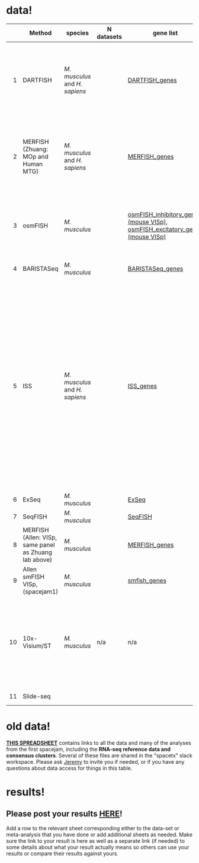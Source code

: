 # data!
| | Method |species| N datasets|gene list|spot table| cell x gene | notes|
| ----: | ---- | ---- | ---- | ---- | ---- | --- | --- |
| 1 |DARTFISH| *M. musculus* and *H. sapiens*| | [DARTFISH_genes](https://github.com/spacetx-spacejam/data/blob/master/gene_lists/DARTFISH_genes.csv)|[SpotTable Human 1 (frontal cortex)](https://s3.amazonaws.com/starfish.data.spacetx/spacejam2/DARTFISH/DARTFISH_DecodedSpots_Hs_FCtx_20180122.csv) [SpotTable Human 2 (occipital cortex)](https://s3.amazonaws.com/starfish.data.spacetx/spacejam2/DARTFISH/DARTFISH_DecodedSpots_Hs_OCtx_20180122.csv),  [SpotTable Mouse 1](https://s3.amazonaws.com/starfish.data.spacetx/spacejam2/DARTFISH/DARTFISH_DecodedSpots_Mm_20190513.csv)|[CellxGene Human (frontal cortex) 1](https://s3.amazonaws.com/starfish.data.spacetx/spacejam2/DARTFISH/DARTFISH_CellxGene_Hs_FCtx_20180122_T.csv),  [CellxGene Human 2 (occipital cortex)](https://s3.amazonaws.com/starfish.data.spacetx/spacejam2/DARTFISH/DARTFISH_CellxGene_Hs_OCtx_20180122_T.csv) [CellxGene Mouse 1](https://s3.amazonaws.com/starfish.data.spacetx/spacejam2/DARTFISH/DARTFISH_CellxGene_Mm_20190513_T.csv) | *xy in mouse should be multiplied by 0.144 to get microns*
| 2 |MERFISH (Zhuang: MOp and Human MTG) | *M. musculus* and *H. sapiens*| | [MERFISH_genes](https://github.com/spacetx-spacejam/data/blob/master/gene_lists/MERFISH_genes.csv)|[human spot locations 1 (MTG)](https://s3.amazonaws.com/starfish.data.spacetx/spacejam2/MERFISH_zhuang_lab_MOp/barcodes_287gene_0113_hMTG.csv) [human spot locations 2 (MTG)](https://s3.amazonaws.com/starfish.data.spacetx/spacejam2/MERFISH_zhuang_lab_MOp/barcodes_287gene_0103_hMTG.csv) [human barcode-gene conversion](https://s3.amazonaws.com/starfish.data.spacetx/spacejam2/MERFISH_zhuang_lab_MOp/hMTGE_barcode_id_to_geneName_conversion.csv)  | [file with S3 locations (Mouse, primary motor cortex)](https://s3.amazonaws.com/starfish.data.spacetx/spacejam2/MERFISH_zhuang_lab_MOp/file_list.csv) | [DAPI_image_for_0103](https://s3.amazonaws.com/starfish.data.spacetx/spacejam2/MERFISH_zhuang_lab_MOp/mosaic_287gene_0103_hMTG.tif)
| 3 |osmFISH| *M. musculus*| | [osmFISH_inhibitory_genes (mouse VISp)](https://github.com/spacetx-spacejam/data/blob/master/gene_lists/osmFISH_inhibitory_genes.csv), [osmFISH_excitatory_genes (mouse VISp)](https://github.com/spacetx-spacejam/data/blob/master/gene_lists/osmFISH_excitatory_genes.csv)|[New and Improved Data: excitatory](https://s3.amazonaws.com/starfish.data.spacetx/spacejam2/osmfish/osmFISH_excitatory_neurons_dataset.csv) [New and Improved Data: inhibitory](https://s3.amazonaws.com/starfish.data.spacetx/spacejam2/osmfish/osmFISH_inhibitory_neurons_dataset.csv)|*needs segmentation!*|[DAPI_excitatory_roi1_0-125_126-219](https://www.dropbox.com/s/0jpy2vnkjx9ppuj/DAPI_Excitatory_roi1_0-125_roi_126-219.zip?dl=0),[PolyT_excitatory_roi1_0-125_126-219](https://www.dropbox.com/s/ru0n11y2cfa88xu/PolyT_Excitatory_roi1_0-125_roi_126-219.zip?dl=0)
| 4 |BARISTASeq| *M. musculus*| | [BARISTASeq_genes](https://github.com/spacetx-spacejam/data/blob/master/gene_lists/BARISTASEQ_genes.csv)|[SpotTable Mouse VISp](https://s3.amazonaws.com/starfish.data.spacetx/spacejam2/BARISTASEQ/all_spots.csv)|[CellxGene Mouse VISp](https://s3.amazonaws.com/starfish.data.spacetx/spacejam2/BARISTASEQ/cell_by_gene.csv)
| 5 |ISS| *M. musculus* and *H. sapiens*| | [ISS_genes](https://github.com/spacetx-spacejam/data/blob/master/gene_lists/ISS_genes.csv)|[SpotTable Human 1 MTG(FOVs 540)](https://drive.google.com/file/d/17BaHMKY8k96wr8IPmrbN1McfX3_8PIZx/view) [SpotTable Mouse 1 VISp (FOVs 704)](https://drive.google.com/file/d/1OSGKWvO2E8Foq74_9h9vhnlbZ8CQtuDT/view) [SpotTable Human MTG 2 (FOVs 460)](https://s3.amazonaws.com/starfish.data.spacetx/spacejam2/ISS/ISS_1_spot_table.csv) [SpotTable Mouse VISp 2 (FOVs 140)](https://s3.amazonaws.com/starfish.data.spacetx/spacejam2/ISS/ISS_2_spot_table.csv) [SpotTable Mouse VISp 3 (FOVs 143)](https://s3.amazonaws.com/starfish.data.spacetx/spacejam2/ISS/ISS_3_spot_table.csv) [SpotTable Human MTG 3 (FOVs 378)](https://drive.google.com/open?id=15xHiftBM-esR5qijaNEMzD_QlzFTARP3) [SpotTable Human MTG 4 (FOVs 621)](https://drive.google.com/open?id=1iZwNZ7HRi8FguLhRbiZg61r43d7pPkvt)|the spottable is given in in um, pixels conversion factor 0.1625 *preliminary segmentation available! see [**HERE**](https://docs.google.com/spreadsheets/d/1Y_TapftVtEOo5JMtndVqct1lTw0hQOau35aPtdSjsTE/edit?usp=sharing). *|[DAPI Human 1 (FOVs 540)](https://drive.google.com/open?id=1tSpLXelKKVdU9zgN1neED6sVmz7Fc2fy) [DAPI Mouse 1 (FOVs 704)](https://drive.google.com/open?id=1ugNjkV5nDKcbh1T_SfiHtjnVEBiEhIMD) [DAPI Human 2 (FOVs 460)](https://drive.google.com/open?id=1kAULmZOgPIMLnRd65nyhlePk6odfqYg_) [DAPI Mouse 2 (FOVs 140)](https://drive.google.com/open?id=1-kcj90nSz9tEZLrUmCXjyuiZSOrs4_fW) [DAPI Mouse 3 (FOVs 143)](https://drive.google.com/open?id=1XaywNyWeHF2U9vKX0i0xxmdVD6zvFY3S) [DAPI Human 3 (FOVs 378)](https://drive.google.com/open?id=1KsfrceNq9XagF0lpaF_g-dIuvZWsyHKd) [DAPI Human 4 (FOVs 621)](https://drive.google.com/open?id=1ydnHC8ZwEHrab3Uqhu1GVpEG0DAknXpd)
| 6 |ExSeq| *M. musculus*| | [ExSeq](https://github.com/spacetx-spacejam/data/blob/master/gene_lists/exseq_genes.csv)|[spot table](https://s3.amazonaws.com/starfish.data.spacetx/spacejam2/ExSeq/spottable_exseq.csv)|[CellxGene Table mouse](https://s3.amazonaws.com/starfish.data.spacetx/spacejam2/ExSeq/cellxgene.csv)||*...working on it...*
| 7 |SeqFISH| *M. musculus*| | [SeqFISH](https://github.com/spacetx-spacejam/data/blob/master/gene_lists/seqfish_genes.csv)|||*...working on it...*
| 8 |MERFISH (Allen: VISp, same panel as Zhuang lab above) | *M. musculus*| | [MERFISH_genes](https://github.com/spacetx-spacejam/data/blob/master/gene_lists/MERFISH_genes.csv)|[SpotTable Mouse VISp](https://s3.amazonaws.com/starfish.data.spacetx/spacejam2/MERFISH_Allen_VISp/spot_table.csv)|[CellxGene Mouse VISp](https://s3.amazonaws.com/starfish.data.spacetx/spacejam2/MERFISH_Allen_VISp/fixed_1001844875.csv)
|9|Allen smFISH VISp, (spacejam1)|*M. musculus*||[smfish_genes](https://s3.amazonaws.com/starfish.data.spacetx/spacejam2/smFISH_Allen/gene_list.csv)|[SpotTable Mouse VISp](https://s3.amazonaws.com/starfish.data.spacetx/spacejam2/smFISH_Allen/smFISH_MCT_CZI_Panel_0_spot_table.csv)||[nucleus segmentation (geojson)](https://s3.amazonaws.com/starfish.data.spacetx/spacejam2/smFISH_Allen/SongLinROIS_deduplicated.json)
|10|10x-Visium/ST| *M. musculus*|n/a|n/a|[observation x gene table 1](https://s3.amazonaws.com/starfish.data.spacetx/spacejam2/spatial-transcriptomics-alma/Allen-1-count-matrix.tsv.gz), [observation x gene table 2](https://s3.amazonaws.com/starfish.data.spacetx/spacejam2/spatial-transcriptomics-alma/Allen-2-count-matrix.tsv.gz), [observation x gene table 3](https://s3.amazonaws.com/starfish.data.spacetx/spacejam2/spatial-transcriptomics-alma/Allen-3-count-matrix.tsv.gz), [observation x gene table 4](https://s3.amazonaws.com/starfish.data.spacetx/spacejam2/spatial-transcriptomics-alma/Allen-4-count-matrix.tsv.gz)||*each file is a gzipped tsv* [Example analysis](https://github.com/almaan/spacetx)
|11|Slide-seq||||||*have lots of data, need help wrangling!*

# old data!
[**THIS SPREADSHEET**](https://docs.google.com/spreadsheets/d/1CN7kn8ELg9dhVPDkeb7JB02NYYTNUEqfaKkO40yWDzM/edit?usp=sharing) contains links to all the data and many of the analyses from the first spacejam, including the **RNA-seq reference data and consensus clusters**.  Several of these files are shared in the "spacetx" slack workspace.  Please ask [Jeremy](mailto:jeremym@alleninstitute.org) to invite you if needed, or if you have any questions about data access for things in this table.

# results!
## Please post your results [**HERE**](https://docs.google.com/spreadsheets/d/1Y_TapftVtEOo5JMtndVqct1lTw0hQOau35aPtdSjsTE/edit?usp=sharing)!
Add a row to the relevant sheet corresponding either to the data-set or meta-analysis that you have done or add additional sheets as needed.  Make sure the link to your result is here as well as a separate link (if needed) to some details about what your result actually means so others can use your results or compare their results against yours.

